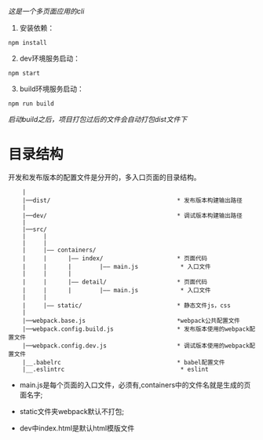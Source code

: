 ##### 

*这是一个多页面应用的cli*

1. 安装依赖：
```
npm install
```

2. dev环境服务启动：
```
npm start
```

3. build环境服务启动：
```
npm run build
```
*启动build之后，项目打包过后的文件会自动打包dist文件下*

# 目录结构<div id="root"></div>
开发和发布版本的配置文件是分开的，多入口页面的目录结构。
```
    |
    |──dist/                                    * 发布版本构建输出路径
    |
    |──dev/                                     * 调试版本构建输出路径
    |
    |──src/                                 
    |     |
    |     |
    |     |—— containers/                  
    |     |      |—— index/                     * 页面代码
    |     |      |        |—— main.js            * 入口文件
    |     |      |
    |     |      |—— detail/                    * 页面代码
    |     |      |        |—— main.js            * 入口文件
    |     |
    |     |—— static/                           * 静态文件js，css
    |
    |──webpack.base.js                          *webpack公共配置文件
    |──webpack.config.build.js                  * 发布版本使用的webpack配置文件
    |──webpack.config.dev.js                    * 调试版本使用的webpack配置文件
    |__.babelrc                                 * babel配置文件
    |__.eslintrc                                 * eslint
```
* main.js是每个页面的入口文件，必须有,containers中的文件名就是生成的页面名字;

* static文件夹webpack默认不打包;

* dev中index.html是默认html模版文件
